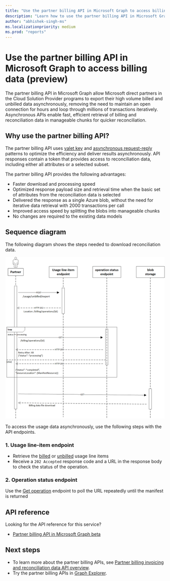 ```yaml
---
title: "Use the partner billing API in Microsoft Graph to access billing data (preview)"
description: "Learn how to use the partner billing API in Microsoft Graph to facilitate the export of billing data."
author: "abhishek-singh-ms"
ms.localizationpriority: medium
ms.prod: "reports"
---
```


# Use the partner billing API in Microsoft Graph to access billing data (preview)

The partner billing API in Microsoft Graph allow Microsoft direct partners in the Cloud Solution Provider programs to export their high volume billed and unbilled data asynchronously, removing the need to maintain an open connection for hours and loop through millions of transactions iteratively. Asynchronous APIs enable fast, efficient retrieval of billing and reconciliation data in manageable chunks for quicker reconciliation.

## Why use the partner billing API?

The partner billing API uses [valet key](/azure/architecture/patterns/valet-key) and [asynchronous request-reply](/azure/architecture/patterns/async-request-reply) patterns to optimize the efficiency and deliver results asynchronously. API responses contain a token that provides access to reconciliation data, including either all attributes or a selected subset.

The partner billing API provides the following advantages:

- Faster download and processing speed
- Optimized response payload size and retrieval time when the basic set of attributes from the reconciliation data is selected
- Delivered the response as a single Azure blob, without the need for iterative data retrieval with 2000 transactions per call
- Improved access speed by splitting the blobs into manageable chunks
- No changes are required to the existing data models

## Sequence diagram

The following diagram shows the steps needed to download reconciliation data.

![Export data sequence diagram](../includes/images/lro_sequencediagram.png)

To access the usage data asynchronously, use the following steps with the API endpoints.

### 1. Usage line-item endpoint

- Retrieve the [billed](/graph/api/partners-billing-billedusage-export) or [unbilled](/graph/api/partners-billing-unbilledusage-export) usage line items
- Receive a `202 Accepted` response code and a URL in the response body to check the status of the operation.

### 2. Operation status endpoint

Use the [Get operation](/graph/api/partners-billing-operation-get) endpoint to poll the URL repeatedly until the manifest is returned

## API reference

Looking for the API reference for this service?

- [Partner billing API in Microsoft Graph beta](/graph/api/resources/partners-billing-usageexport-api-overview?view=graph-rest-beta&preserve-view=true)

## Next steps

- To learn more about the partner billing APIs, see [Partner billing invoicing and reconciliation data API overview](/graph/api/resources/partners-billing-usageexport-api-overview?view=graph-rest-beta&preserve-view=true).
- Try the partner billing APIs in [Graph Explorer](https://developer.microsoft.com/graph/graph-explorer).
